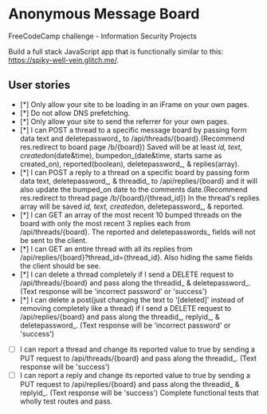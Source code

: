 # Anonymous Message Board

FreeCodeCamp challenge - Information Security Projects

Build a full stack JavaScript app that is functionally similar to this: https://spiky-well-vein.glitch.me/.

## User stories

- [*] Only allow your site to be loading in an iFrame on your own pages.
- [*] Do not allow DNS prefetching.
- [*] Only allow your site to send the referrer for your own pages.
- [*] I can POST a thread to a specific message board by passing form data text and deletepassword_ to /api/threads/{board}.(Recommend res.redirect to board page /b/{board}) Saved will be at least _id, text, createdon_(date&time), bumpedon_(date&time, starts same as created_on), reported(boolean), deletepassword_, & replies(array).
- [*] I can POST a reply to a thread on a specific board by passing form data text, deletepassword_, & threadid_ to /api/replies/{board} and it will also update the bumped_on date to the comments date.(Recommend res.redirect to thread page /b/{board}/{thread_id}) In the thread's replies array will be saved _id, text, createdon_, deletepassword_, & reported.
- [*] I can GET an array of the most recent 10 bumped threads on the board with only the most recent 3 replies each from /api/threads/{board}. The reported and deletepasswords_ fields will not be sent to the client.
- [*] I can GET an entire thread with all its replies from /api/replies/{board}?thread_id={thread_id}. Also hiding the same fields the client should be see.
- [*] I can delete a thread completely if I send a DELETE request to /api/threads/{board} and pass along the threadid_ & deletepassword_. (Text response will be 'incorrect password' or 'success')
- [*] I can delete a post(just changing the text to '[deleted]' instead of removing completely like a thread) if I send a DELETE request to /api/replies/{board} and pass along the threadid_, replyid_, & deletepassword_. (Text response will be 'incorrect password' or 'success')
- [ ] I can report a thread and change its reported value to true by sending a PUT request to /api/threads/{board} and pass along the threadid_. (Text response will be 'success')
- [ ] I can report a reply and change its reported value to true by sending a PUT request to /api/replies/{board} and pass along the threadid_ & replyid_. (Text response will be 'success')
Complete functional tests that wholly test routes and pass.